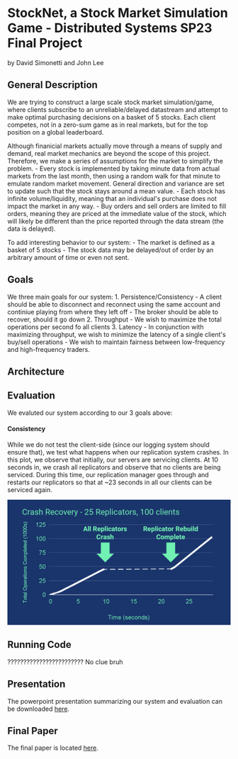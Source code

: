 # StockNet, a Stock Market Simulation Game - Distributed Systems SP23 Final Project
by David Simonetti and John Lee

## General Description
We are trying to construct a large scale stock market simulation/game, where clients subscribe to an unreliable/delayed datastream and attempt to make optimal purchasing decisions on a basket of 5 stocks. Each client competes, not in a zero-sum game as in real markets, but for the top position on a global leaderboard.

Although finanicial markets actually move through a means of supply and demand, real market mechanics are beyond the scope of this project. Therefore, we make a series of assumptions for the market to simplify the problem.
    - Every stock is implemented by taking minute data from actual markets from the last month, then using a random walk for that minute to emulate random market movement. General direction and variance are set to update such that the stock stays around a mean value.
    - Each stock has infinite volume/liquidity, meaning that an individual's purchase does not impact the market in any way.
    - Buy orders and sell orders are limited to fill orders, meaning they are priced at the immediate value of the stock, which will likely be different than the price reported through the data stream (the data is delayed).

To add interesting behavior to our system:
    - The market is defined as a basket of 5 stocks
    - The stock data may be delayed/out of order by an arbitrary amount of time or even not sent.


## Goals
We three main goals for our system:
    1. Persistence/Consistency
        - A client should be able to disconnect and reconnect using the same account and continiue playing from where they left off
        - The broker should be able to recover, should it go down
    2. Throughput
        - We wish to maximize the total operations per second fo all clients
    3. Latency
        - In conjunction with maximizing throughput, we wish to minimize the latency of a single client's buy/sell operations
        - We wish to maintain fairness between low-frequency and high-frequency traders.


## Architecture


## Evaluation
We evaluted our system according to our 3 goals above:

#### Consistency
While we do not test the client-side (since our logging system should ensure that), we test what happens when our replication system crashes. In this plot, we observe that initially, our servers are servicing clients. At 10 seconds in, we crash all replicators and observe that no clients are being serviced. During this time, our replication manager goes through and restarts our replicators so that at ~23 seconds in all our clients can be serviced again.

![image](results/img/Consistency.png)

## Running Code

????????????????????????
No clue bruh

## Presentation
The powerpoint presentation summarizing our system and evaluation can be downloaded [here](results/StockNet%20Presentation.pptx).

## Final Paper
The final paper is located [here](None).